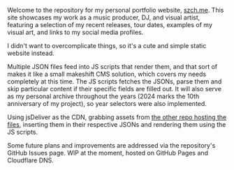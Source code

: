 Welcome to the repository for my personal portfolio website, [szch.me](http://szch.me). This site showcases my work as a music producer, DJ, and visual artist, featuring a selection of my recent releases, tour dates, examples of my visual art, and links to my social media profiles.

I didn't want to overcomplicate things, so it's a cute and simple static website instead.

Multiple JSON files feed into JS scripts that render them, and that sort of makes it like a small makeshift CMS solution, which covers my needs completely at this time.
The JS scripts fetches the JSONs, parse them and skip particular content if their specific fields are filled out.
It will also serve as my personal archive throughout the years (2024 marks the 10th anniversary of my project), so year selectors were also implemented.

Using jsDeliver as the CDN, grabbing assets from [the other repo hosting the files](https://github.com/fscek/szch-me-assets), inserting them in their respective JSONs and rendering them using the JS scripts.

Some future plans and improvements are addressed via the repository's GitHub Issues page.
WIP at the moment, hosted on GitHub Pages and Cloudflare DNS.